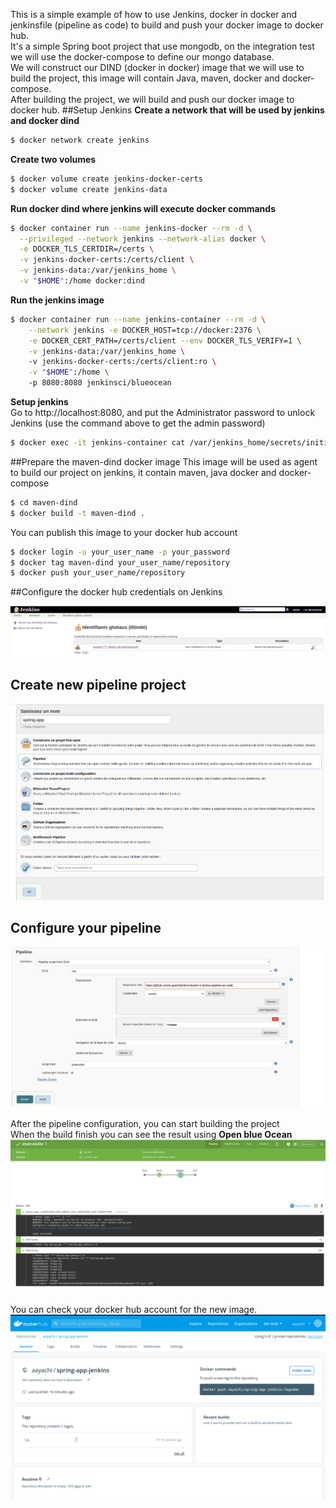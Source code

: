 This is a simple example of how to use Jenkins, docker in docker and jenkinsfile (pipeline as code) to build
and push your docker image to docker hub.<br>
It's a simple Spring boot project that use mongodb, on the integration test we will use the docker-compose 
to define our mongo database.
<br>
We will construct our DIND (docker in docker) image that we will use to build the project, this image will contain
Java, maven, docker and docker-compose.
<br>
After building the project, we will build and push our docker image to docker hub.
##Setup Jenkins
**Create a network that will be used by jenkins and docker dind**
```bash
$ docker network create jenkins
```
**Create two volumes**
```bash
$ docker volume create jenkins-docker-certs
$ docker volume create jenkins-data
```
**Run docker dind where jenkins will execute docker commands**
```bash
$ docker container run --name jenkins-docker --rm -d \
  --privileged --network jenkins --network-alias docker \
  -e DOCKER_TLS_CERTDIR=/certs \
  -v jenkins-docker-certs:/certs/client \
  -v jenkins-data:/var/jenkins_home \
  -v "$HOME":/home docker:dind
```
**Run the jenkins image**
```bash
$ docker container run --name jenkins-container --rm -d \
    --network jenkins -e DOCKER_HOST=tcp://docker:2376 \
    -e DOCKER_CERT_PATH=/certs/client --env DOCKER_TLS_VERIFY=1 \
    -v jenkins-data:/var/jenkins_home \ 
    -v jenkins-docker-certs:/certs/client:ro \
    -v "$HOME":/home \ 
    -p 8080:8080 jenkinsci/blueocean
```

    
**Setup jenkins** <br>
Go to http://localhost:8080, and put the Administrator password to unlock Jenkins (use the command above to get the admin password)
```bash
$ docker exec -it jenkins-container cat /var/jenkins_home/secrets/initialAdminPassword
```

##Prepare the maven-dind docker image
This image will be used as agent to build our project on jenkins, it contain maven, java docker and docker-compose
```bash
$ cd maven-dind
$ docker build -t maven-dind .
```
You can publish this image to your docker hub account
```bash
$ docker login -u your_user_name -p your_password
$ docker tag maven-dind your_user_name/repository
$ docker push your_user_name/repository
```
##Configure the docker hub credentials on Jenkins

![Docker hub credentials](images/credentials.png)

## Create new pipeline project
![Create pipeline project](images/new-item.png)
## Configure your pipeline
![configure the pipeline](images/pipeline.png)
<br><br>
After the pipeline configuration, you can start building the project <br>
When the build finish you can see the result using **Open blue Ocean**
![deploy result](images/deploy.png)
<br><br>
You can check your docker hub account for the new image.
<br>
![docker hub](images/dockerhub.png)

